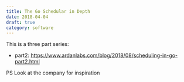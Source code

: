 ```yaml
---
title: The Go Schedular in Depth
date: 2018-04-04
draft: true
category: software
---
```


This is a three part series:

- part2: https://www.ardanlabs.com/blog/2018/08/scheduling-in-go-part2.html

PS Look at the company for inspiration
